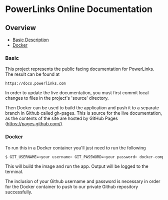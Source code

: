 PowerLinks Online Documentation
=============

Overview
------------

- [Basic Description](#basic)
- [Docker](#docker)

### Basic

This project represents the public facing documentation for PowerLinks. The result can be found at

`https://docs.powerlinks.com`

In order to update the live documentation, you must first commit local changes to files in the project's 'source' directory.

Then Docker can be used to build the application and push it to a separate branch in Github called gh-pages. This is source for the live documentation, 
as the contents of the site are hosted by GitHub Pages (https://pages.github.com/).

### Docker

To run this in a Docker container you'll just need to run the following

```bash
$ GIT_USERNAME=<your username> GIT_PASSWORD=<your password> docker-compose up
```

This will build the image and run the app. Output will be logged to the terminal.

The inclusion of your Github username and password is necessary in order for the Docker container to push to our private
Github repository successfully.
